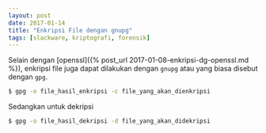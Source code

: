 ```yaml
---
layout: post
date: 2017-01-14
title: "Enkripsi File dengan gnupg"
tags: [slackware, kriptografi, forensik]
---
```

Selain dengan [openssl]({% post_url 2017-01-08-enkripsi-dg-openssl.md %}), enkripsi file juga dapat dilakukan dengan <code>gnupg</code> atau yang biasa disebut dengan <code>gpg</code>.

```bash
$ gpg -o file_hasil_enkripsi -c file_yang_akan_dienkripsi
```

Sedangkan untuk dekripsi

```bash
$ gpg -o file_hasil_dekripsi -d file_yang_akan_didekripsi
```
